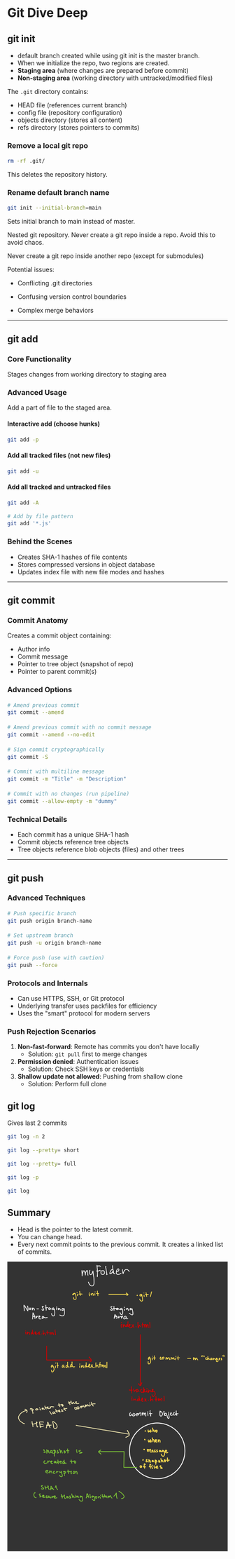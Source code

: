 # Git Dive Deep

## git init

- default branch created while using git init is the master branch.
- When we initialize the repo, two regions are created.
- **Staging area** (where changes are prepared before commit)
- **Non-staging area** (working directory with untracked/modified files)

The `.git` directory contains:

- HEAD file (references current branch)
- config file (repository configuration)
- objects directory (stores all content)
- refs directory (stores pointers to commits)

### Remove a local git repo

```bash
rm -rf .git/
```

This deletes the repository history.

### Rename default branch name

```bash
git init --initial-branch=main
```

Sets initial branch to main instead of master.

Nested git repository.
Never create a git repo inside a repo.
Avoid this to avoid chaos.

Never create a git repo inside another repo (except for submodules)

Potential issues:

- Conflicting .git directories

- Confusing version control boundaries

- Complex merge behaviors

---

## git add

### Core Functionality

Stages changes from working directory to staging area

### Advanced Usage

Add a part of file to the staged area.

#### Interactive add (choose hunks)

```bash
git add -p
```

#### Add all tracked files (not new files)

```bash
git add -u
```

#### Add all tracked and untracked files

```bash
git add -A
```

```bash
# Add by file pattern
git add '*.js'
```

### Behind the Scenes

- Creates SHA-1 hashes of file contents
- Stores compressed versions in object database
- Updates index file with new file modes and hashes

---

## git commit

### Commit Anatomy

Creates a commit object containing:

- Author info
- Commit message
- Pointer to tree object (snapshot of repo)
- Pointer to parent commit(s)

### Advanced Options

```bash
# Amend previous commit
git commit --amend

# Amend previous commit with no commit message
git commit --amend --no-edit

# Sign commit cryptographically
git commit -S

# Commit with multiline message
git commit -m "Title" -m "Description"

# Commit with no changes (run pipeline)
git commit --allow-empty -m "dummy"

```

### Technical Details

- Each commit has a unique SHA-1 hash
- Commit objects reference tree objects
- Tree objects reference blob objects (files) and other trees

---

## git push

### Advanced Techniques

```bash
# Push specific branch
git push origin branch-name

# Set upstream branch
git push -u origin branch-name

# Force push (use with caution)
git push --force
```

### Protocols and Internals

- Can use HTTPS, SSH, or Git protocol
- Underlying transfer uses packfiles for efficiency
- Uses the "smart" protocol for modern servers

### Push Rejection Scenarios

1. **Non-fast-forward**: Remote has commits you don't have locally
   - Solution: `git pull` first to merge changes
2. **Permission denied**: Authentication issues
   - Solution: Check SSH keys or credentials
3. **Shallow update not allowed**: Pushing from shallow clone
   - Solution: Perform full clone

## git log

Gives last 2 commits

```bash
git log -n 2
```

```bash
git log --pretty= short
```

```bash
git log --pretty= full
```

```bash
git log -p
```

```bash
git log
```

## Summary

- Head is the pointer to the latest commit.
- You can change head.
- Every next commit points to the previous commit. It creates a linked list of commits.

![Git Workflow](images/gitbasics.jpeg)
